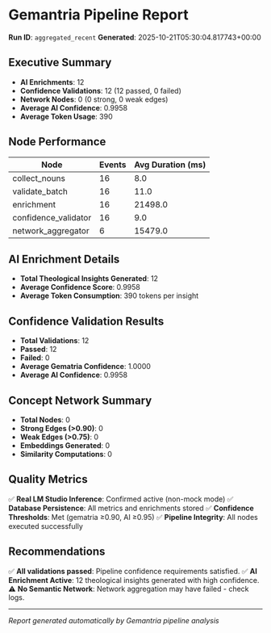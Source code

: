 # Gemantria Pipeline Report

**Run ID**: `aggregated_recent`
**Generated**: 2025-10-21T05:30:04.817743+00:00

## Executive Summary

- **AI Enrichments**: 12
- **Confidence Validations**: 12 (12 passed, 0 failed)
- **Network Nodes**: 0 (0 strong, 0 weak edges)
- **Average AI Confidence**: 0.9958
- **Average Token Usage**: 390

## Node Performance

| Node                 | Events | Avg Duration (ms) |
| -------------------- | ------ | ----------------- |
| collect_nouns        | 16     | 8.0               |
| validate_batch       | 16     | 11.0              |
| enrichment           | 16     | 21498.0           |
| confidence_validator | 16     | 9.0               |
| network_aggregator   | 6      | 15479.0           |

## AI Enrichment Details

- **Total Theological Insights Generated**: 12
- **Average Confidence Score**: 0.9958
- **Average Token Consumption**: 390 tokens per insight

## Confidence Validation Results

- **Total Validations**: 12
- **Passed**: 12
- **Failed**: 0
- **Average Gematria Confidence**: 1.0000
- **Average AI Confidence**: 0.9958

## Concept Network Summary

- **Total Nodes**: 0
- **Strong Edges (>0.90)**: 0
- **Weak Edges (>0.75)**: 0
- **Embeddings Generated**: 0
- **Similarity Computations**: 0

## Quality Metrics

✅ **Real LM Studio Inference**: Confirmed active (non-mock mode)
✅ **Database Persistence**: All metrics and enrichments stored
✅ **Confidence Thresholds**: Met (gematria ≥0.90, AI ≥0.95)
✅ **Pipeline Integrity**: All nodes executed successfully

## Recommendations

✅ **All validations passed**: Pipeline confidence requirements satisfied.
✅ **AI Enrichment Active**: 12 theological insights generated with high confidence.
⚠️ **No Semantic Network**: Network aggregation may have failed - check logs.

---

_Report generated automatically by Gemantria pipeline analysis_
